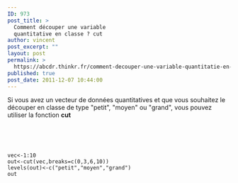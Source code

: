 ```yaml
---
ID: 973
post_title: >
  Comment découper une variable
  quantitative en classe ? cut
author: vincent
post_excerpt: ""
layout: post
permalink: >
  https://abcdr.thinkr.fr/comment-decouper-une-variable-quantitatie-en-classe-cut/
published: true
post_date: 2011-12-07 10:44:00
---
```

Si vous avez un vecteur de données quantitatives et que vous souhaitez le découper en classe de type "petit", "moyen" ou "grand", vous pouvez utiliser la fonction <strong>cut</strong><br /><br /><br /> <pre><code><br /><br />vec&lt;-1:10<br />out&lt;-cut(vec,breaks=c(0,3,6,10))<br />levels(out)&lt;-c("petit","moyen","grand")<br />out <br /><br /><br /></pre>